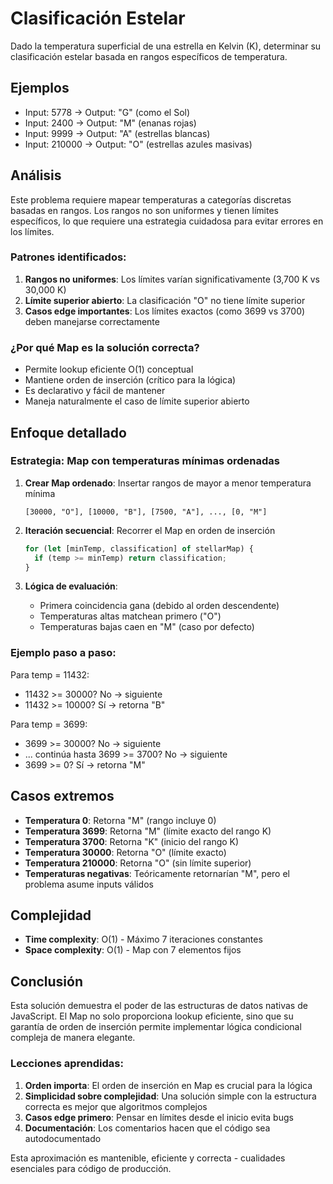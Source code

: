 # Clasificación Estelar

Dado la temperatura superficial de una estrella en Kelvin (K), determinar su clasificación estelar basada en rangos específicos de temperatura.

## Ejemplos

- Input: 5778 → Output: "G" (como el Sol)
- Input: 2400 → Output: "M" (enanas rojas)
- Input: 9999 → Output: "A" (estrellas blancas)
- Input: 210000 → Output: "O" (estrellas azules masivas)

## Análisis

Este problema requiere mapear temperaturas a categorías discretas basadas en rangos. Los rangos no son uniformes y tienen límites específicos, lo que requiere una estrategia cuidadosa para evitar errores en los límites.

### Patrones identificados:

1. **Rangos no uniformes**: Los límites varían significativamente (3,700 K vs 30,000 K)
2. **Límite superior abierto**: La clasificación "O" no tiene límite superior
3. **Casos edge importantes**: Los límites exactos (como 3699 vs 3700) deben manejarse correctamente

### ¿Por qué Map es la solución correcta?

- Permite lookup eficiente O(1) conceptual
- Mantiene orden de inserción (crítico para la lógica)
- Es declarativo y fácil de mantener
- Maneja naturalmente el caso de límite superior abierto

## Enfoque detallado

### Estrategia: Map con temperaturas mínimas ordenadas

1. **Crear Map ordenado**: Insertar rangos de mayor a menor temperatura mínima

   ```
   [30000, "O"], [10000, "B"], [7500, "A"], ..., [0, "M"]
   ```

2. **Iteración secuencial**: Recorrer el Map en orden de inserción

   ```javascript
   for (let [minTemp, classification] of stellarMap) {
     if (temp >= minTemp) return classification;
   }
   ```

3. **Lógica de evaluación**:
   - Primera coincidencia gana (debido al orden descendente)
   - Temperaturas altas matchean primero ("O")
   - Temperaturas bajas caen en "M" (caso por defecto)

### Ejemplo paso a paso:

Para temp = 11432:

- 11432 >= 30000? No → siguiente
- 11432 >= 10000? Sí → retorna "B"

Para temp = 3699:

- 3699 >= 30000? No → siguiente
- ... continúa hasta 3699 >= 3700? No → siguiente
- 3699 >= 0? Sí → retorna "M"

## Casos extremos

- **Temperatura 0**: Retorna "M" (rango incluye 0)
- **Temperatura 3699**: Retorna "M" (límite exacto del rango K)
- **Temperatura 3700**: Retorna "K" (inicio del rango K)
- **Temperatura 30000**: Retorna "O" (límite exacto)
- **Temperatura 210000**: Retorna "O" (sin límite superior)
- **Temperaturas negativas**: Teóricamente retornarían "M", pero el problema asume inputs válidos

## Complejidad

- **Time complexity**: O(1) - Máximo 7 iteraciones constantes
- **Space complexity**: O(1) - Map con 7 elementos fijos

## Conclusión

Esta solución demuestra el poder de las estructuras de datos nativas de JavaScript. El Map no solo proporciona lookup eficiente, sino que su garantía de orden de inserción permite implementar lógica condicional compleja de manera elegante.

### Lecciones aprendidas:

1. **Orden importa**: El orden de inserción en Map es crucial para la lógica
2. **Simplicidad sobre complejidad**: Una solución simple con la estructura correcta es mejor que algoritmos complejos
3. **Casos edge primero**: Pensar en límites desde el inicio evita bugs
4. **Documentación**: Los comentarios hacen que el código sea autodocumentado

Esta aproximación es mantenible, eficiente y correcta - cualidades esenciales para código de producción.
